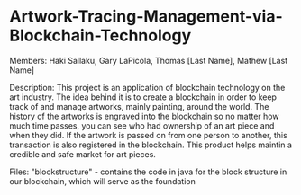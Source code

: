 # Artwork-Tracing-Management-via-Blockchain-Technology

Members: Haki Sallaku, Gary LaPicola, Thomas [Last Name], Mathew [Last Name]

Description: This project is an application of blockchain technology on the art industry. The idea behind it is to create a blockchain
             in order to keep track of and manage artworks, mainly painting, around the world. The history of the artworks is
             engraved into the blockchain so no matter how much time passes, you can see who had ownership of an art piece and when they
             did. If the artwork is passed on from one person to another, this transaction is also registered in the blockchain. This
             product helps maintin a credible and safe market for art pieces.
             
Files: "blockstructure" - contains the code in java for the block structure in our blockchain, which will serve as the foundation
